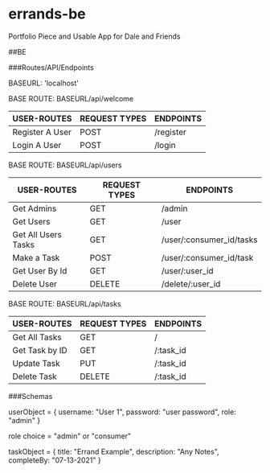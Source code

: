 # errands-be

Portfolio Piece and Usable App for Dale and Friends

##BE

###Routes/API/Endpoints

BASEURL: 'localhost'

BASE ROUTE: BASEURL/api/welcome

| USER-ROUTES     | REQUEST TYPES | ENDPOINTS |
| --------------- | ------------- | --------- |
| Register A User | POST          | /register |
| Login A User    | POST          | /login    |

BASE ROUTE: BASEURL/api/users

| USER-ROUTES         | REQUEST TYPES | ENDPOINTS                |
| ------------------- | ------------- | ------------------------ |
| Get Admins          | GET           | /admin                   |
| Get Users           | GET           | /user                    |
| Get All Users Tasks | GET           | /user/:consumer_id/tasks |
| Make a Task         | POST          | /user/:consumer_id/task  |
| Get User By Id      | GET           | /user/:user_id           |
| Delete User         | DELETE        | /delete/:user_id         |

BASE ROUTE: BASEURL/api/tasks

| USER-ROUTES    | REQUEST TYPES | ENDPOINTS |
| -------------- | ------------- | --------- |
| Get All Tasks  | GET           | /         |
| Get Task by ID | GET           | /:task_id |
| Update Task    | PUT           | /:task_id |
| Delete Task    | DELETE        | /:task_id |

###Schemas

userObject = {
username: "User 1",
password: "user password",
role: "admin"
}

role choice = "admin" or "consumer"

taskObject = {
title: "Errand Example",
description: "Any Notes",
completeBy: "07-13-2021"
}
